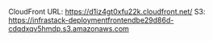 CloudFront URL: https://d1iz4gt0xfu22k.cloudfront.net/
S3: https://infrastack-deploymentfrontendbe29d86d-cdqdxqv5hmdp.s3.amazonaws.com